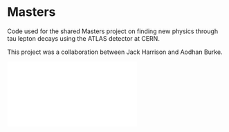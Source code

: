 # Masters

Code used for the shared Masters project on finding new physics through tau lepton decays using the ATLAS detector at CERN.

This project was a collaboration between Jack Harrison and Aodhan Burke.

![Example plot](saved_plots/invMass_cutsOn%Contained_mod(phirel)LT7piOVR10_norm_Ztautau_28-01.pdf)

